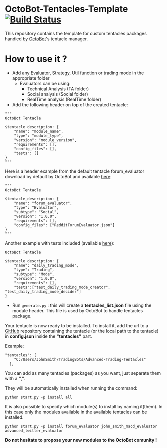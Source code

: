 # OctoBot-Tentacles-Template [![Build Status](https://api.travis-ci.org/Drakkar-Software/OctoBot-Tentacles-Template.svg?branch=master)](https://travis-ci.org/Drakkar-Software/OctoBot-Tentacles-Template)
This repository contains the template for custom tentacles packages handled by [OctoBot](https://github.com/Drakkar-Software/OctoBot)'s tentacle manager.

# How to use it ?

* Add any Evaluator, Strategy, Util function or trading mode in the appropriate folder
  * Evaluators can be using: 
    * Technical Analysis (TA folder)
    * Social analysis (Social folder) 
    * RealTime analysis (RealTime folder)
* Add the following header on top of the created tentacle:
```
"""
OctoBot Tentacle

$tentacle_description: {
    "name": "module_name",
    "type": "module_type",
    "version": "module_version",
    "requirements": [],
    "config_files": [],
    "tests": []
}
"""
```
Here is a header example from the default tentacle forum_evaluator download by default by OctoBot and available [here](https://github.com/Drakkar-Software/OctoBot-Tentacles/blob/master/Social/forum_evaluator.py):
```
"""
OctoBot Tentacle

$tentacle_description: {
    "name": "forum_evaluator",
    "type": "Evaluator",
    "subtype": "Social",
    "version": "1.0.0",
    "requirements": [],
    "config_files": ["RedditForumEvaluator.json"]
}
"""
```
Another example with tests included (available [here](https://github.com/Drakkar-Software/OctoBot-Tentacles/blob/master/Trading/Mode/daily_trading_mode.py)): 
```
OctoBot Tentacle

$tentacle_description: {
    "name": "daily_trading_mode",
    "type": "Trading",
    "subtype": "Mode",
    "version": "1.0.0",
    "requirements": [],
    "tests":["test_daily_trading_mode_creator", "test_daily_trading_mode_decider"]
}
```
* Run `generate.py` : this will create a **tentacles_list.json** file using the module header. This file is used by OctoBot to handle tentacles package.

Your tentacle is now ready to be installed. 
To install it, add the url to a [GitHub](https://github.com/) repository containing the tentacle (or the local path to the tentacle) in **config.json** inside the **"tentacles"** part.

Example:
```
"tentacles": [
    "C:/Users/JohnSmith/TradingBots/Advanced-Trading-Tentacles"
  ],
```
You can add as many tentacles (packages) as you want, just separate them with a **","**.

They will be automatically installed when running the command:
```
python start.py -p install all
```
It is also possible to specify which module(s) to install by naming it(them). In this case only the modules available in the available tentacles can be installed.
```
python start.py -p install forum_evaluator john_smith_macd_evaluator advanced_twitter_evaluator
```

**Do not hesitate to propose your new modules to the OctoBot comunity !**
